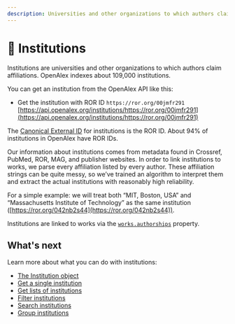 ```yaml
---
description: Universities and other organizations to which authors claim affiliations
---
```


# 🏫 Institutions

Institutions are universities and other organizations to which authors claim affiliations. OpenAlex indexes about 109,000 institutions.&#x20;

You can get an institution from the OpenAlex API like this:

* Get the institution with ROR ID `https://ror.org/00jmfr291`\
  [https://api.openalex.org/institutions/https://ror.org/00jmfr291](https://api.openalex.org/institutions/https://ror.org/00jmfr291)

The [Canonical External ID](../../how-to-use-the-api/get-single-entities/#canonical-external-ids) for institutions is the ROR ID. About 94% of institutions in OpenAlex have ROR IDs.

Our information about institutions comes from metadata found in Crossref, PubMed, ROR, MAG, and publisher websites. In order to link institutions to works, we parse every affiliation listed by every author. These affiliation strings can be quite messy, so we’ve trained an algorithm to interpret them and extract the actual institutions with reasonably high reliability.

For a simple example: we will treat both “MIT, Boston, USA” and “Massachusetts Institute of Technology” as the same institution ([https://ror.org/042nb2s44](https://ror.org/042nb2s44)).

Institutions are linked to works via the [`works.authorships`](../works/work-object/#authorships) property.

## What's next

Learn more about what you can do with institutions:

* [The Institution object](institution-object.md)
* [Get a single institution](get-a-single-institution.md)
* [Get lists of institutions](get-lists-of-institutions.md)
* [Filter institutions](filter-institutions.md)
* [Search institutions](search-institutions.md)
* [Group institutions](group-institutions.md)
